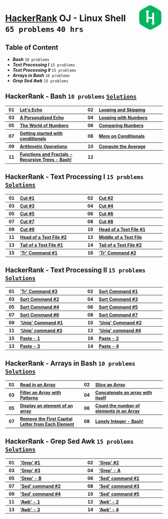 <img align="right" width="80" src="/logos/hackerrank.png"></img>

# [HackerRank](https://hackerrank.com/) OJ - Linux Shell <br> `65 problems` `40 hrs`

## Table of Content

- ***Bash***                `10 problems`
- ***Text Processing I***   `15 problems`
- ***Text Processing II***  `15 problems`
- ***Arrays in Bash***      `10 problems`
- ***Grep Sed Awk***        `15 problems`

## HackerRank - Bash `10 problems` [`Solutions`](/level-1/hackerrank/linux-shell/solutions/bash.md)

<table>
    <tbody>
        <tr>
<th align="center" width="50px">01</th><th align="left" width="550px"><a href="https://hackerrank.com/challenges/bash-tutorials-lets-echo/problem">Let's Echo</a></th>
<th align="center" width="50px">02</th><th align="left" width="550px"><a href="https://hackerrank.com/challenges/bash-tutorials---looping-and-skipping/problem">Looping and Skipping</a></th>
        </tr>
        <tr>
<th align="center" width="50px">03</th><th align="left" width="550px"><a href="https://hackerrank.com/challenges/bash-tutorials---a-personalized-echo/problem">A Personalized Echo</a></th>
<th align="center" width="50px">04</th><th align="left" width="550px"><a href="https://hackerrank.com/challenges/bash-tutorials---looping-with-numbers/problem">Looping with Numbers</a></th>
        </tr>
        <tr>
<th align="center" width="50px">05</th><th align="left" width="550px"><a href="https://hackerrank.com/challenges/bash-tutorials---the-world-of-numbers/problem">The World of Numbers</a></th>
<th align="center" width="50px">06</th><th align="left" width="550px"><a href="https://hackerrank.com/challenges/bash-tutorials---comparing-numbers/problem">Comparing Numbers</a></th>
        </tr>
        <tr>
<th align="center" width="50px">07</th><th align="left" width="550px"><a href="https://hackerrank.com/challenges/bash-tutorials---getting-started-with-conditionals/problem">Getting started with conditionals</a></th>
<th align="center" width="50px">08</th><th align="left" width="550px"><a href="https://hackerrank.com/challenges/bash-tutorials---more-on-conditionals/problem">More on Conditionals</a></th>
        </tr>
        <tr>
<th align="center" width="50px">09</th><th align="left" width="550px"><a href="https://hackerrank.com/challenges/bash-tutorials---arithmetic-operations/problem">Arithmetic Operations</a></th>
<th align="center" width="50px">10</th><th align="left" width="550px"><a href="https://hackerrank.com/challenges/bash-tutorials---compute-the-average/problem">Compute the Average</a></th>
        </tr>
        <tr>
<th align="center" width="50px">11</th><th align="left" width="550px"><a href="https://hackerrank.com/challenges/fractal-trees-all/problem">Functions and Fractals - Recursive Trees - Bash!</a></th>
<th align="center" width="50px">12</th><th align="left" width="550px"></th>
        </tr>
    </tbody>
</table>

## HackerRank - Text Processing I `15 problems` [`Solutions`](/level-1/hackerrank/linux-shell/solutions/text-processing-I.md)

<table>
    <tbody>
        <tr>
<th align="center" width="50px">01</th><th align="left" width="550px"><a href="https://hackerrank.com/challenges/text-processing-cut-1/problem">Cut #1</a></th>
<th align="center" width="50px">02</th><th align="left" width="550px"><a href="https://hackerrank.com/challenges/text-processing-cut-2/problem">Cut #2</a></th>
        </tr>
        <tr>
<th align="center" width="50px">03</th><th align="left" width="550px"><a href="https://hackerrank.com/challenges/text-processing-cut-3/problem">Cut #3</a></th>
<th align="center" width="50px">04</th><th align="left" width="550px"><a href="https://hackerrank.com/challenges/text-processing-cut-4/problem">Cut #4</a></th>
        </tr>
        <tr>
<th align="center" width="50px">05</th><th align="left" width="550px"><a href="https://hackerrank.com/challenges/text-processing-cut-5/problem">Cut #5</a></th>
<th align="center" width="50px">06</th><th align="left" width="550px"><a href="https://hackerrank.com/challenges/text-processing-cut-6/problem">Cut #6</a></th>
        </tr>
        <tr>
<th align="center" width="50px">07</th><th align="left" width="550px"><a href="https://hackerrank.com/challenges/text-processing-cut-7/problem">Cut #7</a></th>
<th align="center" width="50px">08</th><th align="left" width="550px"><a href="https://hackerrank.com/challenges/text-processing-cut-8/problem">Cut #8</a></th>
        </tr>
        <tr>
<th align="center" width="50px">09</th><th align="left" width="550px"><a href="https://hackerrank.com/challenges/text-processing-cut-9/problem">Cut #9</a></th>
<th align="center" width="50px">10</th><th align="left" width="550px"><a href="https://hackerrank.com/challenges/text-processing-head-1/problem">Head of a Text File #1</a></th>
        </tr>
        <tr>
<th align="center" width="50px">11</th><th align="left" width="550px"><a href="https://hackerrank.com/challenges/text-processing-head-2/problem">Head of a Text File #2</a></th>
<th align="center" width="50px">12</th><th align="left" width="550px"><a href="https://hackerrank.com/challenges/text-processing-in-linux---the-middle-of-a-text-file/problem">Middle of a Text File</a></th>
        </tr>
        <tr>
<th align="center" width="50px">13</th><th align="left" width="550px"><a href="https://hackerrank.com/challenges/text-processing-tail-1/problem">Tail of a Text File #1</a></th>
<th align="center" width="50px">14</th><th align="left" width="550px"><a href="https://hackerrank.com/challenges/text-processing-tail-2/problem">Tail of a Text File #2</a></th>
        </tr>
        <tr>
<th align="center" width="50px">15</th><th align="left" width="550px"><a href="https://hackerrank.com/challenges/text-processing-tr-1/problem">'Tr' Command #1</a></th>
<th align="center" width="50px">16</th><th align="left" width="550px"><a href="https://hackerrank.com/challenges/text-processing-tr-2/problem">'Tr' Command #2</a></th>
        </tr>
    </tbody>
</table>

## HackerRank - Text Processing II `15 problems` [`Solutions`](/level-1/hackerrank/linux-shell/solutions/text-processing-II.md)

<table>
    <tbody>
        <tr>
<th align="center" width="50px">01</th><th align="left" width="550px"><a href="https://hackerrank.com/challenges/text-processing-tr-3/problem">'Tr' Command #3</a></th>
<th align="center" width="50px">02</th><th align="left" width="550px"><a href="https://hackerrank.com/challenges/text-processing-sort-1/problem">Sort Command #1</a></th>
        </tr>
        <tr>
<th align="center" width="50px">03</th><th align="left" width="550px"><a href="https://hackerrank.com/challenges/text-processing-sort-2/problem">Sort Command #2</a></th>
<th align="center" width="50px">04</th><th align="left" width="550px"><a href="https://hackerrank.com/challenges/text-processing-sort-3/problem">Sort Command #3</a></th>
        </tr>
        <tr>
<th align="center" width="50px">05</th><th align="left" width="550px"><a href="https://hackerrank.com/challenges/text-processing-sort-4/problem">Sort Command #4</a></th>
<th align="center" width="50px">06</th><th align="left" width="550px"><a href="https://hackerrank.com/challenges/text-processing-sort-5/problem">Sort Command #5</a></th>
        </tr>
        <tr>
<th align="center" width="50px">07</th><th align="left" width="550px"><a href="https://hackerrank.com/challenges/text-processing-sort-6/problem">Sort Command #6</a></th>
<th align="center" width="50px">08</th><th align="left" width="550px"><a href="https://hackerrank.com/challenges/text-processing-sort-7/problem">Sort Command #7</a></th>
        </tr>
        <tr>
<th align="center" width="50px">09</th><th align="left" width="550px"><a href="https://hackerrank.com/challenges/text-processing-in-linux-the-uniq-command-1/problem">'Uniq' Command #1</a></th>
<th align="center" width="50px">10</th><th align="left" width="550px"><a href="https://hackerrank.com/challenges/text-processing-in-linux-the-uniq-command-2/problem">'Uniq' Command #2</a></th>
        </tr>
        <tr>
<th align="center" width="50px">11</th><th align="left" width="550px"><a href="https://hackerrank.com/challenges/text-processing-in-linux-the-uniq-command-3/problem">'Uniq' command #3</a></th>
<th align="center" width="50px">12</th><th align="left" width="550px"><a href="https://hackerrank.com/challenges/text-processing-in-linux-the-uniq-command-4/problem">'Uniq' command #4</a></th>
        </tr>
        <tr>
<th align="center" width="50px">15</th><th align="left" width="550px"><a href="https://hackerrank.com/challenges/paste-1/problem">Paste - 1</a></th>
<th align="center" width="50px">16</th><th align="left" width="550px"><a href="https://hackerrank.com/challenges/paste-2/problem">Paste - 2</a></th>
        </tr>
        <tr>
<th align="center" width="50px">13</th><th align="left" width="550px"><a href="https://hackerrank.com/challenges/paste-3/problem">Paste - 3</a></th>
<th align="center" width="50px">14</th><th align="left" width="550px"><a href="https://hackerrank.com/challenges/paste-4/problem">Paste - 4</a></th>
        </tr>
    </tbody>
</table>

## HackerRank - Arrays in Bash `10 problems` [`Solutions`](/level-1/hackerrank/linux-shell/solutions/arrays-in-bash.md)

<table>
    <tbody>
        <tr>
<th align="center" width="50px">01</th><th align="left" width="550px"><a href="https://hackerrank.com/challenges/bash-tutorials-read-in-an-array/problem">Read in an Array</a></th>
<th align="center" width="50px">02</th><th align="left" width="550px"><a href="https://hackerrank.com/challenges/bash-tutorials-slice-an-array/problem">Slice an Array</a></th>
        </tr>
        <tr>
<th align="center" width="50px">03</th><th align="left" width="550px"><a href="https://hackerrank.com/challenges/bash-tutorials-filter-an-array-with-patterns/problem">Filter an Array with Patterns</a></th>
<th align="center" width="50px">04</th><th align="left" width="550px"><a href="https://hackerrank.com/challenges/bash-tutorials-concatenate-an-array-with-itself/problem">Concatenate an array with itself</a></th>
        </tr>
        <tr>
<th align="center" width="50px">05</th><th align="left" width="550px"><a href="https://hackerrank.com/challenges/bash-tutorials-display-the-third-element-of-an-array/problem">Display an element of an array</a></th>
<th align="center" width="50px">06</th><th align="left" width="550px"><a href="https://hackerrank.com/challenges/bash-tutorials-count-the-number-of-elements-in-an-array/problem">Count the number of elements in an Array</a></th>
        </tr>
        <tr>
<th align="center" width="50px">07</th><th align="left" width="550px"><a href="https://hackerrank.com/challenges/bash-tutorials-remove-the-first-capital-letter-from-each-array-element/problem">Remove the First Capital Letter from Each Element</a></th>
<th align="center" width="50px">08</th><th align="left" width="550px"><a href="https://hackerrank.com/challenges/lonely-integer-2/problem">Lonely Integer - Bash!</a></th>
        </tr>
    </tbody>
</table>

## HackerRank - Grep Sed Awk `15 problems` [`Solutions`](/level-1/hackerrank/linux-shell/solutions/grep-sed-awk.md)

<table>
    <tbody>
        <tr>
<th align="center" width="50px">01</th><th align="left" width="550px"><a href="https://hackerrank.com/challenges/text-processing-in-linux-the-grep-command-1/problem">'Grep' #1</a></th>
<th align="center" width="50px">02</th><th align="left" width="550px"><a href="https://hackerrank.com/challenges/text-processing-in-linux-the-grep-command-2/problem">'Grep' #2</a></th>
        </tr>
        <tr>
<th align="center" width="50px">03</th><th align="left" width="550px"><a href="https://hackerrank.com/challenges/text-processing-in-linux-the-grep-command-3/problem">'Grep' #3</a></th>
<th align="center" width="50px">04</th><th align="left" width="550px"><a href="https://hackerrank.com/challenges/text-processing-in-linux-the-grep-command-4/problem">'Grep' - A</a></th>
        </tr>
        <tr>
<th align="center" width="50px">05</th><th align="left" width="550px"><a href="https://hackerrank.com/challenges/text-processing-in-linux-the-grep-command-5/problem">'Grep' - B</a></th>
<th align="center" width="50px">06</th><th align="left" width="550px"><a href="https://hackerrank.com/challenges/text-processing-in-linux-the-sed-command-1/problem">'Sed' command #1</a></th>
        </tr>
        <tr>
<th align="center" width="50px">07</th><th align="left" width="550px"><a href="https://hackerrank.com/challenges/text-processing-in-linux-the-sed-command-2/problem">'Sed' command #2</a></th>
<th align="center" width="50px">08</th><th align="left" width="550px"><a href="https://hackerrank.com/challenges/text-processing-in-linux-the-sed-command-3/problem">'Sed' command #3</a></th>
        </tr>
        <tr>
<th align="center" width="50px">09</th><th align="left" width="550px"><a href="https://hackerrank.com/challenges/sed-command-4/problem">'Sed' command #4</a></th>
<th align="center" width="50px">10</th><th align="left" width="550px"><a href="https://hackerrank.com/challenges/sed-command-5/problem">'Sed' command #5</a></th>
        </tr>
        <tr>
<th align="center" width="50px">11</th><th align="left" width="550px"><a href="https://hackerrank.com/challenges/awk-1/problem">'Awk' - 1</a></th>
<th align="center" width="50px">12</th><th align="left" width="550px"><a href="https://hackerrank.com/challenges/awk-2/problem">'Awk' - 2</a></th>
        </tr>
        <tr>
<th align="center" width="50px">13</th><th align="left" width="550px"><a href="https://hackerrank.com/challenges/awk-3/problem">'Awk' - 3</a></th>
<th align="center" width="50px">14</th><th align="left" width="550px"><a href="https://hackerrank.com/challenges/awk-4/problem">'Awk' - 4</a></th>
        </tr>
    </tbody>
</table>

